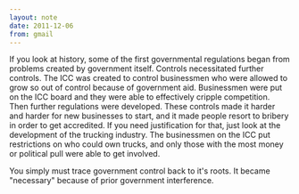 ```yaml
---
layout: note
date: 2011-12-06
from: gmail
---
```


If you look at history, some of the first governmental regulations began from problems created by government itself. Controls necessitated further controls. The ICC was created to control businessmen who were allowed to grow so out of control because of government aid. Businessmen were put on the ICC board and they were able to effectively cripple competition. Then further regulations were developed. These controls made it harder and harder for new businesses to start, and it made people resort to bribery in order to get accredited. If you need justification for that, just look at the development of the trucking industry. The businessmen on the ICC put restrictions on who could own trucks, and only those with the most money or political pull were able to get involved. 

You simply must trace government control back to it's roots. It became "necessary" because of prior government interference. 
